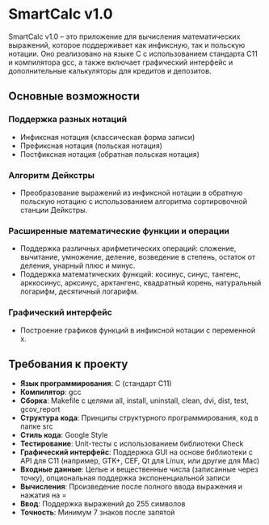 # SmartCalc v1.0

SmartCalc v1.0 – это приложение для вычисления математических выражений, которое поддерживает как инфиксную, так и польскую нотации. Оно реализовано на языке C с использованием стандарта C11 и компилятора gcc, а также включает графический интерфейс и дополнительные калькуляторы для кредитов и депозитов.

## Основные возможности

### Поддержка разных нотаций
- Инфиксная нотация (классическая форма записи)
- Префиксная нотация (польская нотация)
- Постфиксная нотация (обратная польская нотация)

### Алгоритм Дейкстры
- Преобразование выражений из инфиксной нотации в обратную польскую нотацию с использованием алгоритма сортировочной станции Дейкстры.

### Расширенные математические функции и операции
- Поддержка различных арифметических операций: сложение, вычитание, умножение, деление, возведение в степень, остаток от деления, унарный плюс и минус.
- Поддержка математических функций: косинус, синус, тангенс, арккосинус, арксинус, арктангенс, квадратный корень, натуральный логарифм, десятичный логарифм.

### Графический интерфейс
- Построение графиков функций в инфиксной нотации с переменной x.

## Требования к проекту

- **Язык программирования**: C (стандарт C11)
- **Компилятор**: gcc
- **Сборка**: Makefile с целями all, install, uninstall, clean, dvi, dist, test, gcov_report
- **Структура кода**: Принципы структурного программирования, код в папке src
- **Стиль кода**: Google Style
- **Тестирование**: Unit-тесты с использованием библиотеки Check
- **Графический интерфейс**: Поддержка GUI на основе библиотеки с API для C11 (например, GTK+, CEF, Qt для Linux, или другие для Mac)
- **Входные данные**: Целые и вещественные числа (записанные через точку), опциональная поддержка экспоненциальной записи
- **Вычисления**: Произведение после полного ввода выражения и нажатия на =
- **Ввод**: Поддержка выражений до 255 символов
- **Точность**: Минимум 7 знаков после запятой